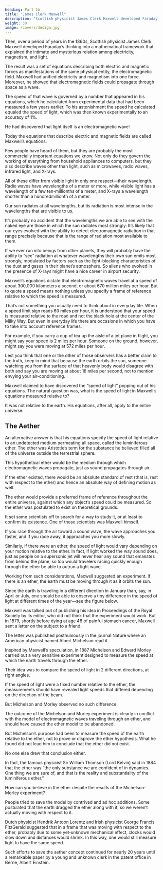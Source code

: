 ```yaml
---
heading: Part 5b
title: "James Clerk Maxwell"
description: "Scottish physicist James Clerk Maxwell developed Faraday’s thinking into a mathematical framework that explained the intimate and mysterious relation among electricity, magnetism, and light"
weight: 30
image: /covers/design.jpg
---
```



Then, over a period of years in the 1860s, Scottish physicist James Clerk Maxwell developed Faraday’s thinking into a mathematical framework that explained the intimate and mysterious relation among electricity, magnetism, and light.

The result was a set of equations describing both electric and magnetic forces as manifestations of the same physical entity, the electromagnetic field. Maxwell had unified electricity and magnetism into one force. Moreover, he showed that electromagnetic fields could propagate through space as a wave. 

The speed of that wave is governed by a number that appeared in his equations, which he calculated from experimental data that had been measured a few years earlier. To his astonishment the speed he calculated equaled the speed of light, which was then known experimentally to an accuracy of 1%.

He had discovered that light itself is an electromagnetic wave! 

Today the equations that describe electric and magnetic fields are called Maxwell’s equations. 

Few people have heard of them, but they are probably the most commercially important equations we know. Not only do they govern the working of everything from household appliances to computers, but they also describe waves other than light, such as microwaves, radio waves, infrared light, and X-rays. 

All of these differ from visible light in only one respect—their wavelength. Radio waves have wavelengths of a meter or more, while visible light has a wavelength of a few ten-millionths of a meter, and X-rays a wavelength shorter than a hundredmillionth of a meter. 

Our sun radiates at all wavelengths, but its radiation is most intense in the wavelengths that are visible to us. 

It’s probably no accident that the wavelengths we are able to see with the naked eye are those in which the sun radiates most strongly: It’s likely that our eyes evolved with the ability to detect electromagnetic radiation in that range precisely because that is the range of radiation most available to them.

If we ever run into beings from other planets, they will probably have the ability to “see” radiation at whatever wavelengths their own sun emits most strongly, modulated by factors such as the light-blocking characteristics of the dust and gases in their planet’s atmosphere. So aliens who evolved in the presence of X-rays might have a nice career in airport security.

Maxwell’s equations dictate that electromagnetic waves travel at a speed of about 300,000 kilometers a second, or about 670 million miles per hour. But to quote a speed means nothing unless you specify a frame of reference relative to which the speed is measured. 

That’s not something you usually need to think about in everyday life. When a speed limit sign reads 60 miles per hour, it is understood that your speed is measured relative to the road and not the black hole at the center of the Milky Way. But even in everyday life there are occasions in which you have to take into account reference frames. 

For example, if you carry a cup of tea up the aisle of a jet plane in flight, you might say your speed is 2 miles per hour. Someone on the ground, however, might say you were moving at 572 miles per hour. 

Lest you think that one or the other of those observers has a better claim to the truth, keep in mind that because the earth orbits the sun, someone watching you from the surface of that heavenly body would disagree with both and say you are moving at about 18 miles per second, not to mention envying your air-conditioning. 

Maxwell claimed to have discovered the “speed of light” popping out of his equations. The natural question was, what is the speed of light in Maxwell’s equations measured relative to?

It was not relative to the earth. His equations, after all, apply to the entire universe. 


## The Aether

An alternative answer is that his equations specify the speed of light relative to an undetected medium permeating all space, called the luminiferous ether. The ether was Aristotle’s term for the substance he believed filled all of the universe outside the terrestrial sphere. 

This hypothetical ether would be the medium through which electromagnetic waves propagate, just as sound propagates through air. 

If the ether existed, there would be an absolute standard of rest (that is, rest with respect to the ether) and hence an absolute way of defining motion as well. 

The ether would provide a preferred frame of reference throughout the entire universe, against which any object’s speed could be measured. So the ether was postulated to exist on theoretical grounds.

It set some scientists off to search for a way to study it, or at least to confirm its existence. One of those scientists was Maxwell himself.

If you race through the air toward a sound wave, the wave approaches you faster, and if you race away, it approaches you more slowly. 

Similarly, if there were an ether, the speed of light would vary depending on your motion relative to the ether. In fact, if light worked the way sound does, just as people on a supersonic jet will never hear any sound that emanates from behind the plane, so too would travelers racing quickly enough through the ether be able to outrun a light wave.

Working from such considerations, Maxwell suggested an experiment. If there is an ether, the earth must be moving through it as it orbits the sun.

Since the earth is traveling in a different direction in January than, say, in April or July, one should be able to observe a tiny difference in the speed of light at different times of the year—see the figure below.


Maxwell was talked out of publishing his idea in Proceedings of the Royal Society by its editor, who did not think that the experiment would work. But in 1879, shortly before dying at age 48 of painful stomach cancer, Maxwell sent a letter on the subject to a friend. 

The letter was published posthumously in the journal Nature where an American physicist named Albert Michelson read it. 

Inspired by Maxwell’s speculation, in 1887 Michelson and Edward Morley carried out a very sensitive experiment designed to measure the speed at which the earth travels through the ether. 

Their idea was to compare the speed of light in 2 different directions, at right angles. 

If the speed of light were a fixed number relative to the ether, the measurements should have revealed light speeds that differed depending on the direction of the beam. 

But Michelson and Morley observed no such difference.

The outcome of the Michelson and Morley experiment is clearly in conflict with the model of electromagnetic waves traveling through an ether, and should have caused the ether model to be abandoned. 

But Michelson’s purpose had been to measure the speed of the earth relative to the ether, not to prove or disprove the ether hypothesis. What he found did not lead him to conclude that the ether did not exist. 

No one else drew that conclusion either. 

In fact, the famous physicist Sir William Thomson (Lord Kelvin) said in 1884 that the ether was “the only substance we are confident of in dynamics. One thing we are sure of, and that is the reality and substantiality of the luminiferous ether.”

How can you believe in the ether despite the results of the Michelson-Morley experiment?

People tried to save the model by contrived and ad hoc additions. Some postulated that the earth dragged the ether along with it, so we weren’t actually moving with respect to it. 

Dutch physicist Hendrik Antoon Lorentz and Irish physicist George Francis FitzGerald suggested that in a frame that was moving with respect to the ether, probably due to some yet-unknown mechanical effect, clocks would slow down and distances would shrink. In this way, one would still measure light to have the same speed. 

Such efforts to save the aether concept continued for nearly 20 years until a remarkable paper by a young and unknown clerk in the patent office
in Berne, Albert Einstein.
